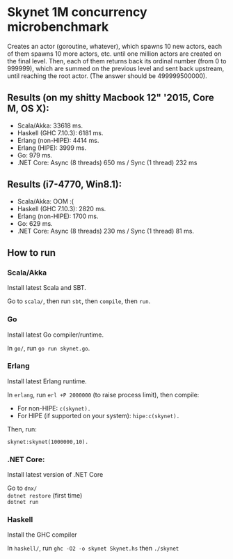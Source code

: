 # Skynet 1M concurrency microbenchmark

Creates an actor (goroutine, whatever), which spawns 10 new actors, each of them spawns 10 
more actors, etc. until one million actors are created on the final level. Then, each of them returns
back its ordinal number (from 0 to 999999), which are summed on the previous level and sent back upstream,
until reaching the root actor. (The answer should be 499999500000).

## Results (on my shitty Macbook 12" '2015, **Core M**, OS X): 

- Scala/Akka: 33618 ms.
- Haskell (GHC 7.10.3): 6181 ms.
- Erlang (non-HIPE): 4414 ms.
- Erlang (HIPE): 3999 ms.
- Go: 979 ms.
- .NET Core: Async (8 threads) 650 ms / Sync (1 thread) 232 ms

## Results (**i7-4770**, Win8.1): 

- Scala/Akka: OOM :(
- Haskell (GHC 7.10.3): 2820 ms.
- Erlang (non-HIPE): 1700 ms.
- Go: 629 ms.
- .NET Core: Async (8 threads) 230 ms / Sync (1 thread) 81 ms.

## How to run

### Scala/Akka

Install latest Scala and SBT. 

Go to `scala/`, then run `sbt`, then `compile`, then `run`.

### Go

Install latest Go compiler/runtime.

In `go/`, run `go run skynet.go`.

### Erlang

Install latest Erlang runtime.

In `erlang`, run `erl +P 2000000` (to raise process limit), then compile:

- For non-HIPE: `c(skynet).`
- For HIPE (if supported on your system): `hipe:c(skynet).`

Then, run:

`skynet:skynet(1000000,10).`

### .NET Core: 

Install latest version of .NET Core

Go to `dnx/`  
`dotnet restore` (first time)  
`dotnet run`

### Haskell

Install the GHC compiler

In `haskell/`, run `ghc -O2 -o skynet Skynet.hs` then `./skynet`
